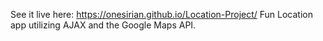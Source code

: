 See it live here: https://onesirian.github.io/Location-Project/
Fun Location app utilizing AJAX and the Google Maps API.
